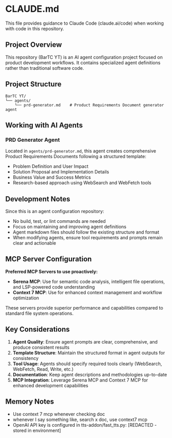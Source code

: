 # CLAUDE.md

This file provides guidance to Claude Code (claude.ai/code) when working with code in this repository.

## Project Overview

This repository (BarTC YT) is an AI agent configuration project focused on product development workflows. It contains specialized agent definitions rather than traditional software code.

## Project Structure

```
BarTC YT/
└── agents/
    └── prd-generator.md    # Product Requirements Document generator agent
```

## Working with AI Agents

### PRD Generator Agent
Located in `agents/prd-generator.md`, this agent creates comprehensive Product Requirements Documents following a structured template:
- Problem Definition and User Impact
- Solution Proposal and Implementation Details
- Business Value and Success Metrics
- Research-based approach using WebSearch and WebFetch tools

## Development Notes

Since this is an agent configuration repository:
- No build, test, or lint commands are needed
- Focus on maintaining and improving agent definitions
- Agent markdown files should follow the existing structure and format
- When modifying agents, ensure tool requirements and prompts remain clear and actionable

## MCP Server Configuration

**Preferred MCP Servers to use proactively:**
- **Serena MCP**: Use for semantic code analysis, intelligent file operations, and LSP-powered code understanding
- **Context 7 MCP**: Use for enhanced context management and workflow optimization

These servers provide superior performance and capabilities compared to standard file system operations.

## Key Considerations

1. **Agent Quality**: Ensure agent prompts are clear, comprehensive, and produce consistent results
2. **Template Structure**: Maintain the structured format in agent outputs for consistency
3. **Tool Usage**: Agents should specify required tools clearly (WebSearch, WebFetch, Read, Write, etc.)
4. **Documentation**: Keep agent descriptions and methodologies up-to-date
5. **MCP Integration**: Leverage Serena MCP and Context 7 MCP for enhanced development capabilities

## Memory Notes

- Use context 7 mcp whenever checking doc
- whenever I say something like, search x doc, use context7 mcp
- OpenAI API key is configured in tts-addon/fast_tts.py: [REDACTED - stored in environment]
